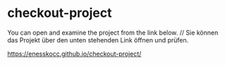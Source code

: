 # checkout-project

You can open and examine the project from the link below. // Sie können das Projekt über den unten stehenden Link öffnen und prüfen.

https://enesskocc.github.io/checkout-project/
